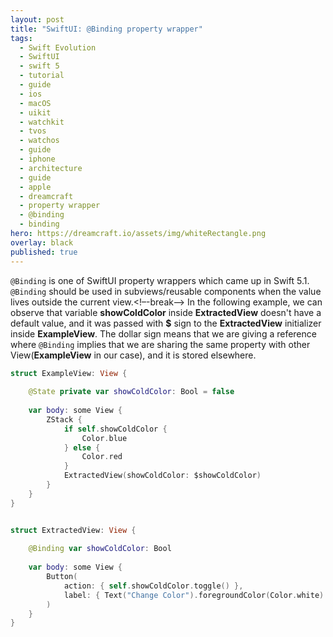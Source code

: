 ```yaml
---
layout: post
title: "SwiftUI: @Binding property wrapper"
tags:
  - Swift Evolution
  - SwiftUI
  - swift 5
  - tutorial
  - guide
  - ios
  - macOS
  - uikit
  - watchkit
  - tvos
  - watchos
  - guide
  - iphone
  - architecture
  - guide
  - apple
  - dreamcraft
  - property wrapper
  - @binding
  - binding
hero: https://dreamcraft.io/assets/img/whiteRectangle.png
overlay: black
published: true
---
```

`@Binding` is one of SwiftUI property wrappers which came up in Swift 5.1. `@Binding` should be used in subviews/reusable components when the value lives outside the current view.<!–-break-–>
In the following example, we can observe that variable **showColdColor** inside **ExtractedView** doesn't have a default value, and it was passed with **$** sign to the **ExtractedView** initializer inside **ExampleView**. The dollar sign means that we are giving a reference where `@Binding` implies that we are sharing the same property with other View(**ExampleView** in our case), and it is stored elsewhere.

```swift
struct ExampleView: View {
    
    @State private var showColdColor: Bool = false
    
    var body: some View {
        ZStack {
            if self.showColdColor {
                Color.blue
            } else {
                Color.red
            }
            ExtractedView(showColdColor: $showColdColor)
        }
    }
}


struct ExtractedView: View {
    
    @Binding var showColdColor: Bool
    
    var body: some View {
        Button(
            action: { self.showColdColor.toggle() },
            label: { Text("Change Color").foregroundColor(Color.white) }
        )
    }
}
```
